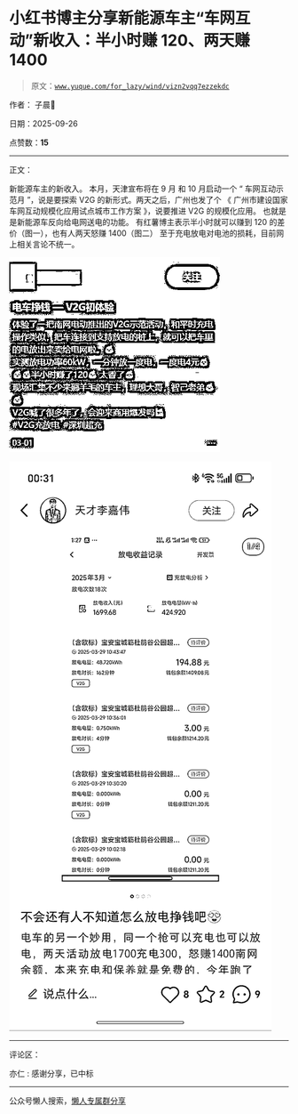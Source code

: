 # 小红书博主分享新能源车主“车网互动”新收入：半小时赚 120、两天赚 1400

> 原文：[`www.yuque.com/for_lazy/wind/vizn2vqq7ezzekdc`](https://www.yuque.com/for_lazy/wind/vizn2vqq7ezzekdc)

作者： 子晨🍁

日期：2025-09-26

点赞数：**15**

* * *

正文：

新能源车主的新收入。 本月，天津宣布将在 9 月 和 10 月启动一个 “ 车网互动示范月 ”，说是要探索 V2G 的新形式。两天之后，广州也发了个 《
广州市建设国家车网互动规模化应用试点城市工作方案 》，说要推进 V2G 的规模化应用。 也就是是新能源车反向给电网送电的功能。
有红薯博主表示半小时就可以赚到 120 的差价（图一），也有人两天怒赚 1400（图二） 至于充电放电对电池的损耗，目前网上相关言论不统一。

![](img/a4b64b8a00cbfe6f7492468b3fe61e1d.png "None")

![](img/2dcaccaaf3939cd224fbd2eed604193a.png "None")

* * *

评论区：

亦仁 : 感谢分享，已中标

* * *

公众号懒人搜索，[懒人专属群分享](https://lazybook.fun/#/blog/group)